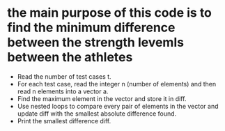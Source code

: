 # the main purpose of this code is to find the minimum difference between the strength levemls between the athletes 


- Read the number of test cases t.
- For each test case, read the integer n (number of elements) and then read n elements into a vector a.
- Find the maximum element in the vector and store it in diff.
- Use nested loops to compare every pair of elements in the vector and update diff with the smallest absolute difference found.
- Print the smallest difference diff.
